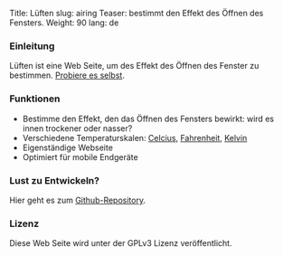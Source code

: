 Title: Lüften
slug: airing
Teaser: bestimmt den Effekt des Öffnen des Fensters.
Weight: 90
lang: de

### Einleitung

Lüften ist eine Web Seite, um des Effekt des Öffnen des Fenster zu bestimmen. [Probiere es selbst](https://clemensbartz.github.io/airing/index_de.html).

### Funktionen

- Bestimme den Effekt, den das Öffnen des Fensters bewirkt: wird es innen trockener oder nasser?
- Verschiedene Temperaturskalen: [Celcius](https://clemensbartz.github.io/airing/index_de.html?c), [Fahrenheit](https://clemensbartz.github.io/airing/index_de.html?f), [Kelvin](https://clemensbartz.github.io/airing/index_de.html?k)
- Eigenständige Webseite
- Optimiert für mobile Endgeräte

### Lust zu Entwickeln?

Hier geht es zum [Github-Repository](https://github.com/clemensbartz/airing).

### Lizenz

Diese Web Seite wird unter der GPLv3 Lizenz veröffentlicht.
